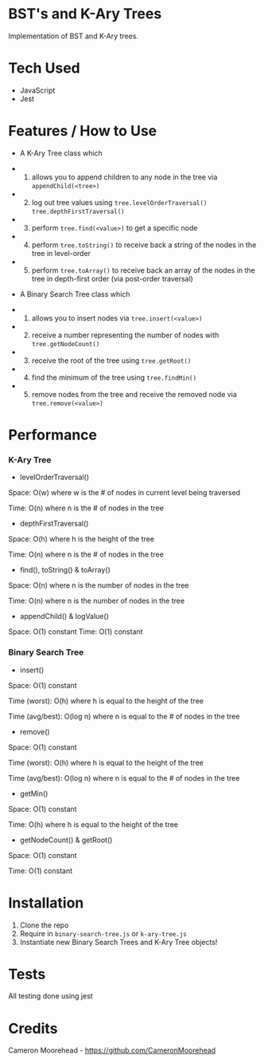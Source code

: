 # BST's and K-Ary Trees

Implementation of BST and K-Ary trees.

# Tech Used

- JavaScript
- Jest

# Features / How to Use

- A K-Ary Tree class which
- 1. allows you to append children to any node in the tree via `appendChild(<tree>)`
- 2. log out tree values using `tree.levelOrderTraversal()` `tree.depthFirstTraversal()`
- 3. perform `tree.find(<value>)` to get a specific node
- 4. perform `tree.toString()` to receive back a string of the nodes in the tree in level-order
- 5. perform `tree.toArray()` to receive back an array of the nodes in the tree in depth-first order (via post-order traversal)

- A Binary Search Tree class which
- 1. allows you to insert nodes via `tree.insert(<value>)`
- 2. receive a number representing the number of nodes with `tree.getNodeCount()`
- 3. receive the root of the tree using `tree.getRoot()`
- 4. find the minimum of the tree using `tree.findMin()`
- 5. remove nodes from the tree and receive the removed node via `tree.remove(<value>)`

# Performance

### K-Ary Tree

- levelOrderTraversal()

Space: O(w) where w is the # of nodes in current level being traversed

Time: O(n) where n is the # of nodes in the tree

- depthFirstTraversal()

Space: O(h) where h is the height of the tree

Time: O(n) where n is the # of nodes in the tree

- find(), toString() & toArray()

Space: O(n) where n is the number of nodes in the tree

Time: O(n) where n is the number of nodes in the tree

- appendChild() & logValue(<item>)

Space: O(1) constant
Time: O(1) constant

### Binary Search Tree

- insert()

Space: O(1) constant

Time (worst): O(h) where h is equal to the height of the tree

Time (avg/best): O(log n) where n is equal to the # of nodes in the tree

- remove(<value>)

Space: O(1) constant

Time (worst): O(h) where h is equal to the height of the tree

Time (avg/best): O(log n) where n is equal to the # of nodes in the tree

- getMin()

Space: O(1) constant

Time: O(h) where h is equal to the height of the tree

- getNodeCount() & getRoot()

Space: O(1) constant

Time: O(1) constant

# Installation

1. Clone the repo
2. Require in `binary-search-tree.js` or `k-ary-tree.js`
3. Instantiate new Binary Search Trees and K-Ary Tree objects!

# Tests

All testing done using jest

# Credits

Cameron Moorehead - https://github.com/CameronMoorehead
